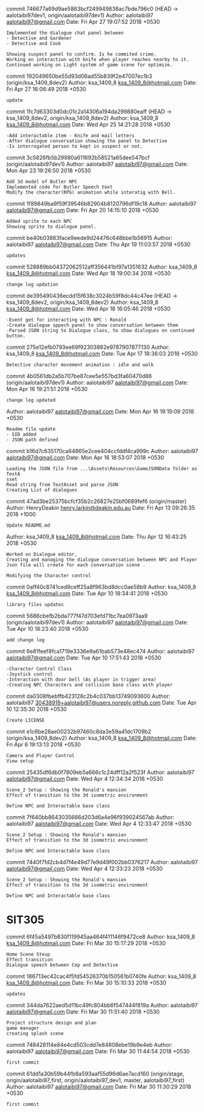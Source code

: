 commit 746677a69d9ae5863bcf249949836ac7bde796c0 (HEAD -> aalotaibi97dev1, origin/aalotaibi97dev1)
Author: aalotaibi97 <aalotaibi97@gmail.com>
Date:   Fri Apr 27 19:07:52 2018 +0530

    Implemented the dialogue chat panel between
    - Detective and Gardener
    - Detective and Cook

    Showing suspect panel to confirm. Is he commited crime.
    Working on interaction with knife when player reaches nearby to it.
    Continued working on Light system of game scene for optimize.


commit 192049650be55d93d06ad55b839f2e47007ec1b3 (origin/ksa_1409_8dev2)
Author: ksa_1409_8 <ksa_1409_8@hotmail.com>
Date:   Fri Apr 27 16:06:49 2018 +0530

    update

commit 1fc7d63303d0dc01c2a14306a194da299880eaff (HEAD -> ksa_1409_8dev2, origin/ksa_1409_8dev2)
Author: ksa_1409_8 <ksa_1409_8@hotmail.com>
Date:   Wed Apr 25 14:21:28 2018 +0530

    -Add interactable item - Knife and mail letters
    -After dialogue conversation showing the panel to Detective
    -Is interrogated person to kept in suspect or not.

commit 3c5826fb5b29980a611692b58521a65dee547bcf (origin/aalotaibi97dev1)
Author: aalotaibi97 <aalotaibi97@gmail.com>
Date:   Mon Apr 23 19:26:50 2018 +0530

    Add 3d model of Butler NPC
    Implemented code for Butler Speech text
    Modify the character(RPG) animation while interatig with Bell.

commit 1f89849ba9f59f39546b82904b8120796df19c18
Author: aalotaibi97 <aalotaibi97@gmail.com>
Date:   Fri Apr 20 14:15:10 2018 +0530

    Added sprite to each NPC
    Showing sprite to dialogue panel.

commit be40b03863face9eede9d24476c648bbe1b56915
Author: aalotaibi97 <aalotaibi97@gmail.com>
Date:   Thu Apr 19 11:03:57 2018 +0530

    updates

commit 528889bb04372062512aff356441bf97a1351632
Author: ksa_1409_8 <ksa_1409_8@hotmail.com>
Date:   Wed Apr 18 19:00:34 2018 +0530

    change log updation

commit de395490436ecdd15f638c3024b59f8dc44c47ee (HEAD -> ksa_1409_8dev2, origin/ksa_1409_8dev2)
Author: ksa_1409_8 <ksa_1409_8@hotmail.com>
Date:   Wed Apr 18 16:05:46 2018 +0530

    -Event get for interacting with NPC : Ronald
    -Create dialogue sppech panel to show conversation between them
    -Parsed JSON string to Dialogue class, to show dialogues on continued button.

commit 275e12efb0793ee69f92303882e9787907877130
Author: ksa_1409_8 <ksa_1409_8@hotmail.com>
Date:   Tue Apr 17 18:36:03 2018 +0530

    Detective character movement animation : idle and walk

commit 4b0561db2a5b707be87cee5e557bd3fa60470d86 (origin/aalotaibi97dev1)
Author: aalotaibi97 <aalotaibi97@gmail.com>
Date:   Mon Apr 16 19:21:51 2018 +0530

    change log updated




Author: aalotaibi97 <aalotaibi97@gmail.com>
Date:   Mon Apr 16 19:19:09 2018 +0530

    Readme file update
    - SID added
    - JSON path defined

commit b16d7c635170ca64865e2cee404ccfddf4ca999c
Author: aalotaibi97 <aalotaibi97@gmail.com>
Date:   Mon Apr 16 18:53:07 2018 +0530

    Loading the JSON file from ...\Assets\Resources\GameJSONData folder as TextA                                                                                                                                                                                               sset
    Read string from TextAsset and parse JSON
    Creating List of dialogues

commit 47ad3be25375bcfcf35b2c26827e25bf0689fef6 (origin/master)
Author: HenryDeakin <henry.larkin@deakin.edu.au>
Date:   Fri Apr 13 09:26:35 2018 +1000

    Update README.md


Author: ksa_1409_8 <ksa_1409_8@hotmail.com>
Date:   Thu Apr 12 16:43:25 2018 +0530

    Worked on Dialogue editor,
    Creating and managing the dialogue conversation between NPC and Player
    Json file will create for each conversation scene .

    Modifying the Character control

commit 0aff40c8741ced9ceff25a8f963bd8dcc0ae58b9
Author: ksa_1409_8 <ksa_1409_8@hotmail.com>
Date:   Tue Apr 10 18:34:41 2018 +0530

    library files updates

commit 5686cbefb2bda777f47d703efd71bc7ea0973aa9 (origin/aalotaibi97dev1)
Author: aalotaibi97 <aalotaibi97@gmail.com>
Date:   Tue Apr 10 18:23:40 2018 +0530

    add change log

commit 6e81feef8fca1719e3336e9a61bab573e48ec474
Author: aalotaibi97 <aalotaibi97@gmail.com>
Date:   Tue Apr 10 17:51:43 2018 +0530

    -Character Control Class
    -Joystick control
    -Interaction with door bell (As player in trigger area)
    -Creating NPC Characters and collision base class with player

commit da0308fbebffb423128c2b4c037bb13749093600
Author: aalotaibi97 <30438919+aalotaibi97@users.noreply.github.com>
Date:   Tue Apr 10 12:35:30 2018 +0530

    Create LICENSE



commit e1c6be28ae00232b97460c8da3e59a41dc1709b2 (origin/ksa_1409_8dev2)
Author: ksa_1409_8 <ksa_1409_8@hotmail.com>
Date:   Fri Apr 6 19:13:13 2018 +0530

    Camera and Player Control
    View setup

commit 25435df6db0f7809eb5a666c1c24dff12a2f523f
Author: aalotaibi97 <aalotaibi97@gmail.com>
Date:   Wed Apr 4 12:34:34 2018 +0530

    Scene_2 Setup : Showing the Ronald's mansion
    Effect of transition to the 3d isometric environment

    Define NPC and Interactable base class

commit 7f640bb8643035666d203d6a4e96f939024567ab
Author: aalotaibi97 <aalotaibi97@gmail.com>
Date:   Wed Apr 4 12:33:47 2018 +0530

    Scene_2 Setup : Showing the Ronald's mansion
    Effect of transition to the 3d isometric environment

    Define NPC and Interactable base class

commit 7440f7fd2cb4d7f4e49d77e9d49f002bb0376217
Author: aalotaibi97 <aalotaibi97@gmail.com>
Date:   Wed Apr 4 12:33:23 2018 +0530

    Scene_2 Setup : Showing the Ronald's mansion
    Effect of transition to the 3d isometric environment

    Define NPC and Interactable base class



# SIT305
commit 6f45a5497b830f119945aa464f411146f9472ce8
Author: ksa_1409_8 <ksa_1409_8@hotmail.com>
Date:   Fri Mar 30 15:17:29 2018 +0530

    Home Scene Steup
    Effect transition
    Dialogue speech between Cop and Detective

commit 186713ec42cac4f5fd54526370b150561b0740fe
Author: ksa_1409_8 <ksa_1409_8@hotmail.com>
Date:   Fri Mar 30 15:10:33 2018 +0530

    updates

commit 344da7622aed5d11bc49fc804bb6f547444f819a
Author: aalotaibi97 <aalotaibi97@gmail.com>
Date:   Fri Mar 30 11:51:40 2018 +0530

    Project structure design and plan
    game manager
    creating splash scene

commit 748428114e84e4cd503cdd7e84808ebe19b9e4eb
Author: aalotaibi97 <aalotaibi97@gmail.com>
Date:   Fri Mar 30 11:44:54 2018 +0530

    first commit

commit 61dd1a30b59b44fb8a593aaf55d96d6ae7acd160 (origin/stage, origin/aalotaibi97_first, origin/aalotaibi97_dev1, master, aalotaibi97_first)
Author: aalotaibi97 <aalotaibi97@gmail.com>
Date:   Fri Mar 30 11:30:29 2018 +0530

    first commit
